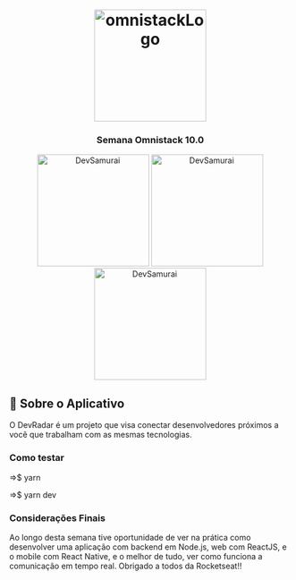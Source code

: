 <h1 align="center">
    <img alt="omnistackLogo" src="https://arturkilldragon.files.wordpress.com/2019/06/omnistack-wallpaper-1920x1080.png" width="200px" />
</h1>

<h3 align="center">
  Semana Omnistack 10.0
</h3>

<p align="center"></blockquote>

<p align="center">
  <img alt="DevSamurai" src="https://lh3.googleusercontent.com/LMHd9wzWu1k186U7L4I8yvH7_Xz_g6Zxc01yY1c8DjVvK-01pulbkQt6k3669E68skA=w720-h310" width="200px" />
  <img alt="DevSamurai" src="https://lh3.googleusercontent.com/IR4pHly0NxS11I8ScMhiAovWeGE7-FYGuhapI7ynPZQ5bW8-fS2wDubENbvDFBFx6l0=w720-h310" width="200px" />
  <img alt="DevSamurai" src="https://lh3.googleusercontent.com/-d6RTMunSCKmgtUoYUnPfcnuPT4ly2pNE3p9xBTIGyZxQEUXomR1rZE2N2iuSmhvWlA=w720-h310" width="200px" />
</p>

## :rocket: Sobre o Aplicativo

O DevRadar é um projeto que visa conectar desenvolvedores próximos a você que trabalham com as mesmas tecnologias.

### Como testar

<p>=>$ yarn</p>
<p>=>$ yarn dev</p>

### Considerações Finais

<p>Ao longo desta semana tive oportunidade de ver na prática como desenvolver uma aplicação com backend em Node.js, web com ReactJS, e o mobile com React Native, e o melhor de tudo, ver como funciona a comunicação em tempo real. Obrigado a todos da Rocketseat!!</p>
